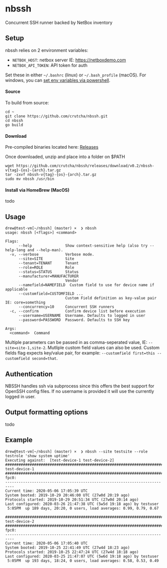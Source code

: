 # nbssh
Concurrent SSH runner backed by NetBox inventory

## Setup

nbssh relies on 2 environment variables:
* `NETBOX_HOST`: netbox server IE: https://netboxdemo.com
* `NETBOX_API_TOKEN`: API token for auth

Set these in either `~/.bashrc` (linux) or `~/.bash_profile` (macOS). For windows, you can [set env variables via powershell](https://docs.microsoft.com/en-us/previous-versions/windows/it-pro/windows-powershell-1.0/ff730964(v=technet.10)?redirectedfrom=MSDN).


#### Source
To build from source:

```
cd ~
git clone https://github.com/crutcha/nbssh.git
cd nbssh
go build
```

#### Download
Pre-compiled binaries located here: [Releases](https://github.com/crutcha/nbssh/releases)

Once downloaded, unzip and place into a folder on $PATH

```
wget https://github.com/crutcha/nbssh/releases/download/v0.2/nbssh-v{tag}-{os}-{arch}.tar.gz
tar -zxvf nbssh-v{tag}-{os}-{arch}.tar.gz
sudo mv nbssh /usr/bin
```

#### Install via HomeBrew (MacOS)

todo

## Usage
```
drew@test-vm[~/nbssh] (master) ×  ❯ nbssh
usage: nbssh [<flags>] <command>

Flags:
      --help               Show context-sensitive help (also try --help-long and --help-man).
  -v, --verbose            Verbose mode.
      --site=SITE          Site
      --tenant=TENANT      Tenant
      --role=ROLE          Role
      --status=STATUS      Status
      --manufacturer=MANUFACTURER
                           Vendor
      --namefield=NAMEFIELD  Custom field to use for device name if applicable
      --customfield=CUSTOMFIELD ...
                           Custom Field definition as key-value pair IE: core=something
      --concurrency=10     Concurrent SSH runners
  -c, --confirm            Confirm device list before execution
      --username=USERNAME  Username. Defaults to logged in user
      --password=PASSWORD  Password. Defaults to SSH key

Args:
  <command>  Command
```

Multiple parameters can be passed in as comma-seperated value, IE: `--site=site-1,site-2`. Mutliple custom field values can also be used. Custom fields flag expects key/value pair, for example: `--customfield first=this --customfield second=that`.

## Authentication
NBSSH handles ssh via subprocess since this offers the best support for OpenSSH config files. If no username is provided it will use the currently logged in user.

## Output formatting options

todo

## Example

```
drew@test-vm[~/nbssh] (master) ×  ❯ nbssh --site testsite --role testrole 'show system uptime'
Executing against:  [test-device-1 test-device-2]
#########################################################################################
test-device-1
#########################################################################################
fpc0:
--------------------------------------------------------------------------
Current time: 2020-05-06 17:05:39 UTC
System booted: 2019-10-29 20:46:00 UTC (27w0d 20:19 ago)
Protocols started: 2019-10-29 20:51:34 UTC (27w0d 20:14 ago)
Last configured: 2020-03-26 21:47:38 UTC (5w5d 19:18 ago) by testuser
 5:05PM  up 189 days, 20:20, 0 users, load averages: 0.99, 0.79, 0.67

#########################################################################################
test-device-2
#########################################################################################
fpc0:
--------------------------------------------------------------------------
Current time: 2020-05-06 17:05:40 UTC
System booted: 2019-10-25 22:41:49 UTC (27w4d 18:23 ago)
Protocols started: 2019-10-25 22:47:24 UTC (27w4d 18:18 ago)
Last configured: 2020-03-25 21:47:07 UTC (5w6d 19:18 ago) by testuser
 5:05PM  up 193 days, 18:24, 0 users, load averages: 0.58, 0.53, 0.49
```
